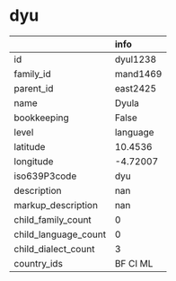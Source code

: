 # dyu
|                      | info     |
|:---------------------|:---------|
| id                   | dyul1238 |
| family_id            | mand1469 |
| parent_id            | east2425 |
| name                 | Dyula    |
| bookkeeping          | False    |
| level                | language |
| latitude             | 10.4536  |
| longitude            | -4.72007 |
| iso639P3code         | dyu      |
| description          | nan      |
| markup_description   | nan      |
| child_family_count   | 0        |
| child_language_count | 0        |
| child_dialect_count  | 3        |
| country_ids          | BF CI ML |